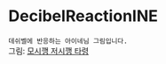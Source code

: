 # DecibelReactionINE
`데쉬벨에 반응하는 아이네님 그림입니다.`<br/>
그림: [모시깽 저시깽 타령](https://www.youtube.com/shorts/gSoJkTFSA7Y)
